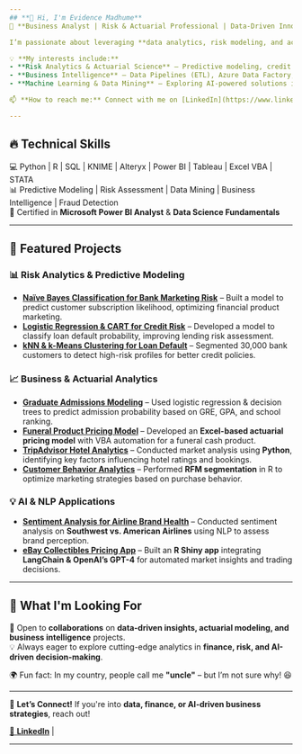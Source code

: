```yaml
---
## **👋 Hi, I'm Evidence Madhume**  
🚀 **Business Analyst | Risk & Actuarial Professional | Data-Driven Innovator**  

I’m passionate about leveraging **data analytics, risk modeling, and actuarial insights** to drive innovation in financial services, insurance, and business strategy. Currently, I'm pursuing my **Master's in Business Analytics at SMU**, where I apply advanced analytics techniques to solve real-world problems.  

💡 **My interests include:**  
- **Risk Analytics & Actuarial Science** – Predictive modeling, credit risk assessment, and financial forecasting.  
- **Business Intelligence** – Data Pipelines (ETL), Azure Data Factory, Microsoft Fibric, Data visualization, storytelling, and strategic decision-making.  
- **Machine Learning & Data Mining** – Exploring AI-powered solutions in financial modeling and risk management.  

📫 **How to reach me:** Connect with me on [LinkedIn](https://www.linkedin.com/in/evidence-madhume-874540204/)  

---  
```

## 🔥 **Technical Skills**  
💻 Python | R | SQL | KNIME | Alteryx | Power BI | Tableau | Excel VBA | STATA  
📊 Predictive Modeling | Risk Assessment | Data Mining | Business Intelligence | Fraud Detection  
📜 Certified in **Microsoft Power BI Analyst** & **Data Science Fundamentals**  

---

## 📂 **Featured Projects**  

### 📊 **Risk Analytics & Predictive Modeling**  
- **[Naïve Bayes Classification for Bank Marketing Risk](your-github-link)** – Built a model to predict customer subscription likelihood, optimizing financial product marketing.  
- **[Logistic Regression & CART for Credit Risk](your-github-link)** – Developed a model to classify loan default probability, improving lending risk assessment.  
- **[kNN & k-Means Clustering for Loan Default](your-github-link)** – Segmented 30,000 bank customers to detect high-risk profiles for better credit policies.  

### 📈 **Business & Actuarial Analytics**  
- **[Graduate Admissions Modeling](your-github-link)** – Used logistic regression & decision trees to predict admission probability based on GRE, GPA, and school ranking.  
- **[Funeral Product Pricing Model](https://github.com/EvidenceM290/Funeral-Product-Development-and-Pricing)** – Developed an **Excel-based actuarial pricing model** with VBA automation for a funeral cash product.  
- **[TripAdvisor Hotel Analytics](https://github.com/EvidenceM290/TripAdvisor-Hotel-Analytics-Using-Python)** – Conducted market analysis using **Python**, identifying key factors influencing hotel ratings and bookings.  
- **[Customer Behavior Analytics](https://github.com/EvidenceM290/Customer-Behavior-Analytics-Using-R)** – Performed **RFM segmentation** in R to optimize marketing strategies based on purchase behavior.  

### 💡 **AI & NLP Applications**  
- **[Sentiment Analysis for Airline Brand Health](your-github-link)** – Conducted sentiment analysis on **Southwest vs. American Airlines** using NLP to assess brand perception.  
- **[eBay Collectibles Pricing App](https://github.com/EvidenceM290/eBAY-Collectibles-R-Shiny-App)** – Built an **R Shiny app** integrating **LangChain & OpenAI’s GPT-4** for automated market insights and trading decisions.  

---

## 🚀 **What I'm Looking For**  
🔎 Open to **collaborations** on **data-driven insights, actuarial modeling, and business intelligence** projects.  
💡 Always eager to explore cutting-edge analytics in **finance, risk, and AI-driven decision-making**.  

🌍 Fun fact: In my country, people call me **"uncle"** – but I’m not sure why! 😆  

---

📌 **Let’s Connect!** If you're into **data, finance, or AI-driven business strategies**, reach out!  

[🔗 **LinkedIn**](https://www.linkedin.com/in/evidence-madhume-874540204/) | 

---



